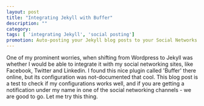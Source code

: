 ```yaml
---
layout: post
title: "Integrating Jekyll with Buffer"
description: ""
category: 
tags: [ 'integrating Jekyll', 'social posting']
promotion: Auto-posting your Jekyll blog posts to your Social Networks is easy when you integrate it with Buffer. Here is how its done
---
```


One of my prominent worries, when shifting from Wordpress to Jekyll was whether I would be able to integrate it with my social networking sites, like Facebook, Twitter and Linkedin. I found this nice plugin called 'Buffer' there online, but its configuration was not-documented that cool. This blog post is a test to check if my configurations works well, and if you are getting a notification under my name in one of the social networking channels - we are good to go. Let me try this thing.

